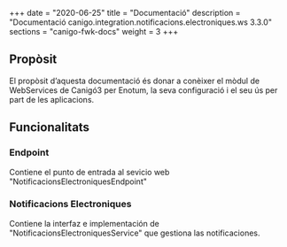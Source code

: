 +++
date        = "2020-06-25"
title       = "Documentació"
description = "Documentació canigo.integration.notificacions.electroniques.ws 3.3.0"
sections    = "canigo-fwk-docs"
weight      = 3
+++

## Propòsit

El propòsit d’aquesta documentació és donar a conèixer el mòdul de WebServices de Canigó3 per Enotum, la seva configuració i el seu ús per part de les aplicacions.

## Funcionalitats

### Endpoint

Contiene el punto de entrada al sevicio web "NotificacionsElectroniquesEndpoint"

### Notificacions Electroniques

Contiene la interfaz e implementación de "NotificacionsElectroniquesService" que gestiona las notificaciones. 
